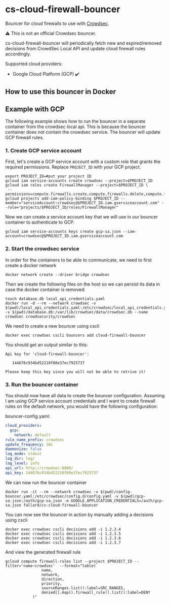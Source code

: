 # cs-cloud-firewall-bouncer

Bouncer for cloud firewalls to use with [Crowdsec](https://github.com/crowdsecurity/crowdsec).

:warning: This is not an official Crowdsec bouncer.

cs-cloud-firewall-bouncer will periodically fetch new and expired/removed decisions from CrowdSec Local API and update cloud firewall rules accordingly.

Supported cloud providers:

- Google Cloud Platform (GCP) :heavy_check_mark:

## How to use this bouncer in Docker

## Example with GCP

The following example shows how to run the bouncer in a separate container from the crowdsec local api. This is because the bouncer container does not contain the crowdsec service. The bouncer will update GCP firewall rules.

### 1. Create GCP service account

First, let's create a GCP service account with a custom role that grants the required permissions. Replace `PROJECT_ID` with your GCP project.

```shell
export PROJECT_ID=#put your project ID
gcloud iam service-accounts create crowdsec --project=$PROJECT_ID
gcloud iam roles create FirewallManager --project=$PROJECT_ID \
 --permissions=compute.firewalls.create,compute.firewalls.delete,compute.firewalls.get,compute.firewalls.list,compute.firewalls.update,compute.networks.updatePolicy
gcloud projects add-iam-policy-binding $PROJECT_ID --member="serviceAccount:crowdsec@$PROJECT_ID.iam.gserviceaccount.com" --role="projects/$PROJECT_ID/roles/FirewallManager"
```

Now we can create a service account key that we will use in our bouncer container to authenticate to GCP.

```shell
gcloud iam service-accounts keys create gcp-sa.json --iam-account=crowdsec@$PROJECT_ID.iam.gserviceaccount.com
```

### 2. Start the crowdsec service

In order for the containers to be able to communicate, we need to first create a docker network

```shell
docker network create --driver bridge crowdsec
```

Then we create the following files on the host so we can persist its data in case the docker container is removed:

```shell
touch database.db local_api_credentials.yaml
docker run -d --rm --network crowdsec -v $(pwd)/local_api_credentials.yaml:/etc/crowdsec/local_api_credentials.yaml -v $(pwd)/database.db:/var/lib/crowdsec/data/crowdsec.db --name crowdsec crowdsecurity/crowdsec
```

We need to create a new bouncer using cscli

```shell
docker exec crowdsec cscli bouncers add cloud-firewall-bouncer
```

You should get an output similar to this:

```shell
Api key for 'cloud-firewall-bouncer':

   144676c934bd52210f80e37ec7925737

Please keep this key since you will not be able to retrive it!
```

### 3. Run the bouncer container

You should now have all data to create the bouncer configuration. Assuming I am using GCP service account credentials and I want to create firewall rules on the default network, you would have the following configuration:

bouncer-config.yaml:

```yaml
cloud_providers:
  gcp:
    network: default
rule_name_prefix: crowdsec
update_frequency: 10s
daemonize: false
log_mode: stdout
log_dir: log/
log_level: info
api_url: http://crowdsec:8080/
api_key: 144676c934bd52210f80e37ec7925737
```

We can now run the bouncer container

```shell
docker run -it --rm --network crowdsec -v $(pwd)/config-bouncer.yaml:/etc/crowdsec/config.d/config.yaml -v $(pwd)/gcp-sa.json:/auth/gcp-sa.json -e GOOGLE_APPLICATION_CREDENTIALS=/auth/gcp-sa.json fallard/cs-cloud-firewall-bouncer
```

You can now see the bouncer in action by manually adding a decisions using cscli

```shell
docker exec crowdsec cscli decisions add -i 1.2.3.4
docker exec crowdsec cscli decisions add -i 1.2.3.5
docker exec crowdsec cscli decisions add -i 1.2.3.6
docker exec crowdsec cscli decisions add -i 1.2.3.7
```

And view the generated firewall rule

```shell
gcloud compute firewall-rules list --project $PROJECT_ID --filter='name~crowdsec'  --format="table(
                name,
                network,
                direction,
                priority,
                sourceRanges.list():label=SRC_RANGES,
                denied[].map().firewall_rule().list():label=DENY
            )"
```
